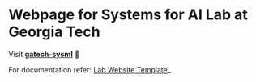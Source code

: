 
# Webpage for Systems for AI Lab at Georgia Tech

Visit **[gatech-sysml](http://gatech-sysml.github.io)** 🚀

For documentation refer:  [Lab Website Template](https://greene-lab.gitbook.io/lab-website-template-docs)_
